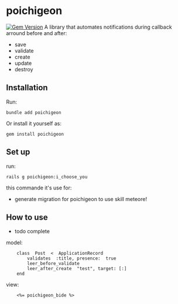 
# poichigeon
[![Gem Version](https://badge.fury.io/rb/poichigeon.svg)](http://badge.fury.io/rb/poichigeon)
A library that automates notifications during callback arround before and after:
 - save
 - validate
 - create
 - update
 - destroy
## Installation
Run:

    bundle add poichigeon

Or install it yourself as:

    gem install poichigeon

## Set up
run:

    rails g poichigeon:i_choose_you

this commande it's use for:

- generate migration for poichigeon to use skill meteore!

## How to use

 - todo complete

model:
 
		class  Post  <  ApplicationRecord
			validates  :title, presence:  true
			leer_before_validate
			leer_after_create  "test", target: [:]
		end

view:

		<%= poichigeon_bide %>
